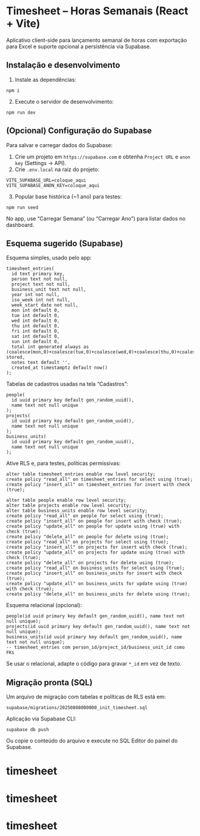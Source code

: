 # Timesheet – Horas Semanais (React + Vite)

Aplicativo client-side para lançamento semanal de horas com exportação para Excel e suporte opcional a persistência via Supabase.

## Instalação e desenvolvimento

1. Instale as dependências:

```
npm i
```

2. Execute o servidor de desenvolvimento:

```
npm run dev
```

## (Opcional) Configuração do Supabase

Para salvar e carregar dados do Supabase:

1. Crie um projeto em `https://supabase.com` e obtenha `Project URL` e `anon key` (Settings → API).
2. Crie `.env.local` na raiz do projeto:

```
VITE_SUPABASE_URL=coloque_aqui
VITE_SUPABASE_ANON_KEY=coloque_aqui
```

3. Popular base histórica (~1 ano) para testes:

```
npm run seed
```

No app, use “Carregar Semana” (ou “Carregar Ano”) para listar dados no dashboard.

## Esquema sugerido (Supabase)

Esquema simples, usado pelo app:

```
timesheet_entries(
  id text primary key,
  person text not null,
  project text not null,
  business_unit text not null,
  year int not null,
  iso_week int not null,
  week_start date not null,
  mon int default 0,
  tue int default 0,
  wed int default 0,
  thu int default 0,
  fri int default 0,
  sat int default 0,
  sun int default 0,
  total int generated always as (coalesce(mon,0)+coalesce(tue,0)+coalesce(wed,0)+coalesce(thu,0)+coalesce(fri,0)) stored,
  notes text default '',
  created_at timestamptz default now()
);
```

Tabelas de cadastros usadas na tela “Cadastros”:

```
people(
  id uuid primary key default gen_random_uuid(),
  name text not null unique
);
projects(
  id uuid primary key default gen_random_uuid(),
  name text not null unique
);
business_units(
  id uuid primary key default gen_random_uuid(),
  name text not null unique
);
```

Ative RLS e, para testes, políticas permissivas:

```
alter table timesheet_entries enable row level security;
create policy "read_all" on timesheet_entries for select using (true);
create policy "insert_all" on timesheet_entries for insert with check (true);

alter table people enable row level security;
alter table projects enable row level security;
alter table business_units enable row level security;
create policy "read_all" on people for select using (true);
create policy "insert_all" on people for insert with check (true);
create policy "update_all" on people for update using (true) with check (true);
create policy "delete_all" on people for delete using (true);
create policy "read_all" on projects for select using (true);
create policy "insert_all" on projects for insert with check (true);
create policy "update_all" on projects for update using (true) with check (true);
create policy "delete_all" on projects for delete using (true);
create policy "read_all" on business_units for select using (true);
create policy "insert_all" on business_units for insert with check (true);
create policy "update_all" on business_units for update using (true) with check (true);
create policy "delete_all" on business_units for delete using (true);
```

Esquema relacional (opcional):

```
people(id uuid primary key default gen_random_uuid(), name text not null unique);
projects(id uuid primary key default gen_random_uuid(), name text not null unique);
business_units(id uuid primary key default gen_random_uuid(), name text not null unique);
-- timesheet_entries com person_id/project_id/business_unit_id como FKs
```

Se usar o relacional, adapte o código para gravar `*_id` em vez de texto.

## Migração pronta (SQL)

Um arquivo de migração com tabelas e políticas de RLS está em:

`supabase/migrations/20250808000000_init_timesheet.sql`

Aplicação via Supabase CLI:

```
supabase db push
```

Ou copie o conteúdo do arquivo e execute no SQL Editor do painel do Supabase.
# timesheet
# timesheet
# timesheet

